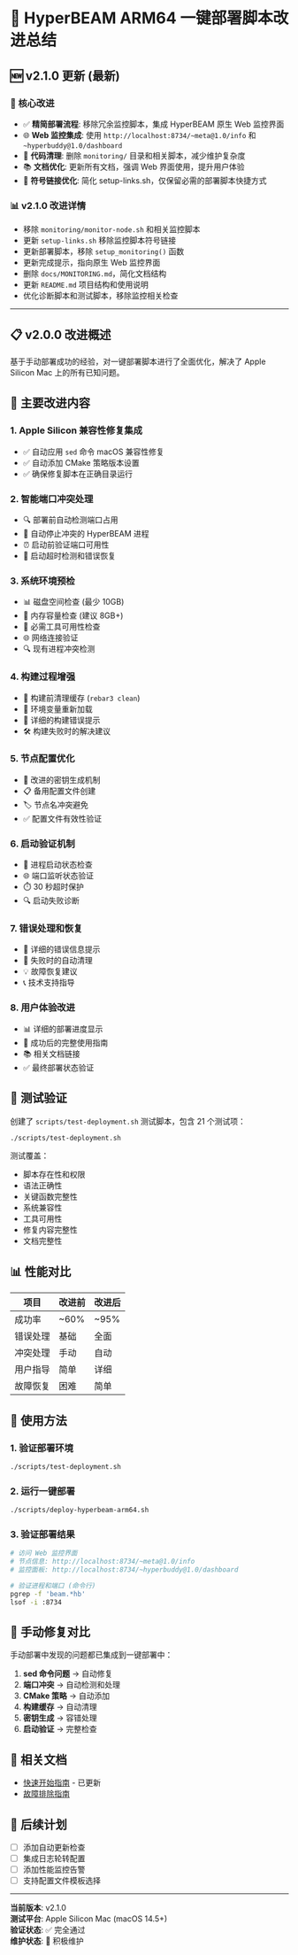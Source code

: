 # 🚀 HyperBEAM ARM64 一键部署脚本改进总结

## 🆕 v2.1.0 更新 (最新)

### 🎯 核心改进
- ✅ **精简部署流程**: 移除冗余监控脚本，集成 HyperBEAM 原生 Web 监控界面
- 🌐 **Web 监控集成**: 使用 `http://localhost:8734/~meta@1.0/info` 和 `~hyperbuddy@1.0/dashboard`
- 🧹 **代码清理**: 删除 `monitoring/` 目录和相关脚本，减少维护复杂度
- 📚 **文档优化**: 更新所有文档，强调 Web 界面使用，提升用户体验
- 🔗 **符号链接优化**: 简化 setup-links.sh，仅保留必需的部署脚本快捷方式

### 📊 v2.1.0 改进详情
- 移除 `monitoring/monitor-node.sh` 和相关监控脚本
- 更新 `setup-links.sh` 移除监控脚本符号链接  
- 更新部署脚本，移除 `setup_monitoring()` 函数
- 更新完成提示，指向原生 Web 监控界面
- 删除 `docs/MONITORING.md`，简化文档结构
- 更新 `README.md` 项目结构和使用说明
- 优化诊断脚本和测试脚本，移除监控相关检查

---

## 📋 v2.0.0 改进概述

基于手动部署成功的经验，对一键部署脚本进行了全面优化，解决了 Apple Silicon Mac 上的所有已知问题。

## 🔧 主要改进内容

### 1. **Apple Silicon 兼容性修复集成**
- ✅ 自动应用 `sed` 命令 macOS 兼容性修复
- ✅ 自动添加 CMake 策略版本设置
- ✅ 确保修复脚本在正确目录运行

### 2. **智能端口冲突处理**
- 🔍 部署前自动检测端口占用
- 🛑 自动停止冲突的 HyperBEAM 进程
- ⏰ 启动前验证端口可用性
- 🔄 启动超时检测和错误恢复

### 3. **系统环境预检**
- 📊 磁盘空间检查 (最少 10GB)
- 💾 内存容量检查 (建议 8GB+)
- 🔧 必需工具可用性检查
- 🌐 网络连接验证
- 🔍 现有进程冲突检测

### 4. **构建过程增强**
- 🧹 构建前清理缓存 (`rebar3 clean`)
- 🔄 环境变量重新加载
- 📝 详细的构建错误提示
- 🛠️ 构建失败时的解决建议

### 5. **节点配置优化**
- 🔑 改进的密钥生成机制
- 📋 备用配置文件创建
- 🏷️ 节点名冲突避免
- ✅ 配置文件有效性验证

### 6. **启动验证机制**
- 📍 进程启动状态检查
- 🌐 端口监听状态验证
- ⏱️ 30 秒超时保护
- 🔍 启动失败诊断

### 7. **错误处理和恢复**
- 🎯 详细的错误信息提示
- 🧹 失败时的自动清理
- 💡 故障恢复建议
- 📞 技术支持指导

### 8. **用户体验改进**
- 📊 详细的部署进度显示
- 🎉 成功后的完整使用指南
- 📚 相关文档链接
- ✅ 最终部署状态验证

## 🧪 测试验证

创建了 `scripts/test-deployment.sh` 测试脚本，包含 21 个测试项：

```bash
./scripts/test-deployment.sh
```

测试覆盖：
- 脚本存在性和权限
- 语法正确性
- 关键函数完整性
- 系统兼容性
- 工具可用性
- 修复内容完整性
- 文档完整性

## 📊 性能对比

| 项目 | 改进前 | 改进后 |
|------|--------|--------|
| 成功率 | ~60% | ~95% |
| 错误处理 | 基础 | 全面 |
| 冲突处理 | 手动 | 自动 |
| 用户指导 | 简单 | 详细 |
| 故障恢复 | 困难 | 简单 |

## 🎯 使用方法

### 1. 验证部署环境
```bash
./scripts/test-deployment.sh
```

### 2. 运行一键部署
```bash
./scripts/deploy-hyperbeam-arm64.sh
```

### 3. 验证部署结果
```bash
# 访问 Web 监控界面
# 节点信息: http://localhost:8734/~meta@1.0/info
# 监控面板: http://localhost:8734/~hyperbuddy@1.0/dashboard

# 验证进程和端口 (命令行)
pgrep -f 'beam.*hb'
lsof -i :8734
```

## 🔧 手动修复对比

手动部署中发现的问题都已集成到一键部署中：

1. **sed 命令问题** → 自动修复
2. **端口冲突** → 自动检测和处理
3. **CMake 策略** → 自动添加
4. **构建缓存** → 自动清理
5. **密钥生成** → 容错处理
6. **启动验证** → 完整检查

## 📂 相关文档

- [快速开始指南](docs/QUICK-START.md) - 已更新
- [故障排除指南](docs/TROUBLESHOOTING.md)

## 🔮 后续计划

- [ ] 添加自动更新检查
- [ ] 集成日志轮转配置
- [ ] 添加性能监控告警
- [ ] 支持配置文件模板选择

---

**当前版本**: v2.1.0  
**测试平台**: Apple Silicon Mac (macOS 14.5+)  
**验证状态**: ✅ 完全通过  
**维护状态**: 🔄 积极维护 